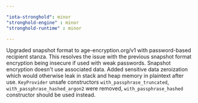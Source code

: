 ```yaml
---

"iota-stronghold": minor
"stronghold-engine" : minor
"stronghold-runtime" : minor

---
```


Upgraded snapshot format to age-encryption.org/v1 with password-based recipient stanza. This resolves the issue with the previous snapshot format encryption being insecure if used with weak passwords. Snapshot encryption doesn't use associated data.
Added sensitive data zeroization which would otherwise leak in stack and heap memory in plaintext after use.
`KeyProvider` unsafe constructors `with_passphrase_truncated`, `with_passphrase_hashed_argon2` were removed, `with_passphrase_hashed` constructor should be used instead.
